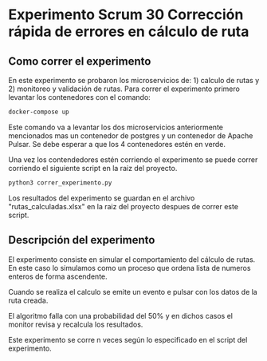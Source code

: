 # Experimento Scrum 30 Corrección rápida de errores en cálculo de ruta 

## Como correr el experimento

En este experimento se probaron los microservicios de: 1) calculo de rutas y 2) monitoreo y validación de rutas. Para correr el experimento primero levantar los contenedores con el comando:

```bash
docker-compose up
```

Este comando va a levantar los dos microservicios anteriormente mencionados mas un contenedor de postgres y un contenedor de Apache Pulsar. Se debe esperar a que los 4 contenedores estén en verde.

Una vez los contendedores estén corriendo el experimento se puede correr corriendo el siguiente script en la raiz del proyecto.

```bash
python3 correr_experimento.py
```
Los resultados del experimento se guardan en el archivo "rutas_calculadas.xlsx" en la raiz del proyecto despues de correr este script.

## Descripción del experimento

El experimento consiste en simular el comportamiento del cálculo de rutas. En este caso lo simulamos como un proceso que ordena lista de numeros enteros de forma ascendente.

Cuando se realiza el calculo se emite un evento e pulsar con los datos de la ruta creada.

El algoritmo falla con una probabilidad del 50% y en dichos casos el monitor revisa y recalcula los resultados.

Este experimento se corre n veces según lo especificado en el script del experimento. 

